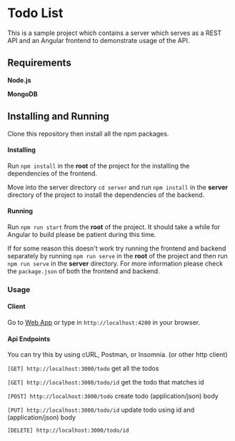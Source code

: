 # Todo List

This is a sample project which contains a server which serves as a REST API and an Angular frontend to demonstrate
usage of the API.

## Requirements
**Node.js**

**MongoDB**
## Installing and Running

Clone this repository then install all the npm packages.

#### Installing

Run `npm install` in the **root** of the project for the installing the dependencies of the frontend.

Move into the server directory `cd server` and run `npm install` in the **server** directory of the project to install the dependencies of the backend.


#### Running 
Run `npm run start` from the **root** of the project. It should take a while for Angular to build please be patient during this time.

If for some reason this doesn't work try running the frontend and backend separately by running `npm run serve` in the **root** of the project and then
run `npm run serve` in the **server** directory. For more information please check the `package.json` of both the frontend and backend.

### Usage
#### Client
Go to [Web App](http://localhost:4200/) or type in `http://localhost:4200` in your browser.

#### Api Endpoints
You can try this by using cURL, Postman, or Insomnia. (or other http client)

`[GET] http://localhost:3000/todo` get all the todos

`[GET] http://localhost:3000/todo/id` get the todo that matches id

`[POST] http://localhost:3000/todo` create todo (application/json) body

`[PUT] http://localhost:3000/todo/id` update todo using id and (application/json) body

`[DELETE] http://localhost:3000/todo/id`
